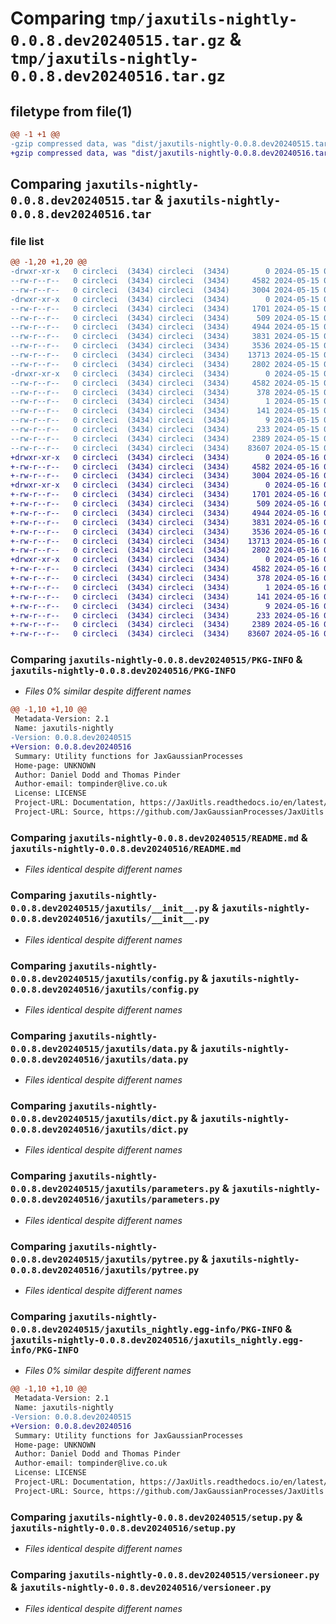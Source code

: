 # Comparing `tmp/jaxutils-nightly-0.0.8.dev20240515.tar.gz` & `tmp/jaxutils-nightly-0.0.8.dev20240516.tar.gz`

## filetype from file(1)

```diff
@@ -1 +1 @@
-gzip compressed data, was "dist/jaxutils-nightly-0.0.8.dev20240515.tar", last modified: Wed May 15 00:06:30 2024, max compression
+gzip compressed data, was "dist/jaxutils-nightly-0.0.8.dev20240516.tar", last modified: Thu May 16 00:06:45 2024, max compression
```

## Comparing `jaxutils-nightly-0.0.8.dev20240515.tar` & `jaxutils-nightly-0.0.8.dev20240516.tar`

### file list

```diff
@@ -1,20 +1,20 @@
-drwxr-xr-x   0 circleci  (3434) circleci  (3434)        0 2024-05-15 00:06:30.561304 jaxutils-nightly-0.0.8.dev20240515/
--rw-r--r--   0 circleci  (3434) circleci  (3434)     4582 2024-05-15 00:06:30.561304 jaxutils-nightly-0.0.8.dev20240515/PKG-INFO
--rw-r--r--   0 circleci  (3434) circleci  (3434)     3004 2024-05-15 00:06:23.000000 jaxutils-nightly-0.0.8.dev20240515/README.md
-drwxr-xr-x   0 circleci  (3434) circleci  (3434)        0 2024-05-15 00:06:30.565304 jaxutils-nightly-0.0.8.dev20240515/jaxutils/
--rw-r--r--   0 circleci  (3434) circleci  (3434)     1701 2024-05-15 00:06:23.000000 jaxutils-nightly-0.0.8.dev20240515/jaxutils/__init__.py
--rw-r--r--   0 circleci  (3434) circleci  (3434)      509 2024-05-15 00:06:30.565304 jaxutils-nightly-0.0.8.dev20240515/jaxutils/_version.py
--rw-r--r--   0 circleci  (3434) circleci  (3434)     4944 2024-05-15 00:06:23.000000 jaxutils-nightly-0.0.8.dev20240515/jaxutils/config.py
--rw-r--r--   0 circleci  (3434) circleci  (3434)     3831 2024-05-15 00:06:23.000000 jaxutils-nightly-0.0.8.dev20240515/jaxutils/data.py
--rw-r--r--   0 circleci  (3434) circleci  (3434)     3536 2024-05-15 00:06:23.000000 jaxutils-nightly-0.0.8.dev20240515/jaxutils/dict.py
--rw-r--r--   0 circleci  (3434) circleci  (3434)    13713 2024-05-15 00:06:23.000000 jaxutils-nightly-0.0.8.dev20240515/jaxutils/parameters.py
--rw-r--r--   0 circleci  (3434) circleci  (3434)     2802 2024-05-15 00:06:23.000000 jaxutils-nightly-0.0.8.dev20240515/jaxutils/pytree.py
-drwxr-xr-x   0 circleci  (3434) circleci  (3434)        0 2024-05-15 00:06:30.561304 jaxutils-nightly-0.0.8.dev20240515/jaxutils_nightly.egg-info/
--rw-r--r--   0 circleci  (3434) circleci  (3434)     4582 2024-05-15 00:06:30.000000 jaxutils-nightly-0.0.8.dev20240515/jaxutils_nightly.egg-info/PKG-INFO
--rw-r--r--   0 circleci  (3434) circleci  (3434)      378 2024-05-15 00:06:30.000000 jaxutils-nightly-0.0.8.dev20240515/jaxutils_nightly.egg-info/SOURCES.txt
--rw-r--r--   0 circleci  (3434) circleci  (3434)        1 2024-05-15 00:06:30.000000 jaxutils-nightly-0.0.8.dev20240515/jaxutils_nightly.egg-info/dependency_links.txt
--rw-r--r--   0 circleci  (3434) circleci  (3434)      141 2024-05-15 00:06:30.000000 jaxutils-nightly-0.0.8.dev20240515/jaxutils_nightly.egg-info/requires.txt
--rw-r--r--   0 circleci  (3434) circleci  (3434)        9 2024-05-15 00:06:30.000000 jaxutils-nightly-0.0.8.dev20240515/jaxutils_nightly.egg-info/top_level.txt
--rw-r--r--   0 circleci  (3434) circleci  (3434)      233 2024-05-15 00:06:30.565304 jaxutils-nightly-0.0.8.dev20240515/setup.cfg
--rw-r--r--   0 circleci  (3434) circleci  (3434)     2389 2024-05-15 00:06:23.000000 jaxutils-nightly-0.0.8.dev20240515/setup.py
--rw-r--r--   0 circleci  (3434) circleci  (3434)    83607 2024-05-15 00:06:23.000000 jaxutils-nightly-0.0.8.dev20240515/versioneer.py
+drwxr-xr-x   0 circleci  (3434) circleci  (3434)        0 2024-05-16 00:06:45.558810 jaxutils-nightly-0.0.8.dev20240516/
+-rw-r--r--   0 circleci  (3434) circleci  (3434)     4582 2024-05-16 00:06:45.558810 jaxutils-nightly-0.0.8.dev20240516/PKG-INFO
+-rw-r--r--   0 circleci  (3434) circleci  (3434)     3004 2024-05-16 00:06:36.000000 jaxutils-nightly-0.0.8.dev20240516/README.md
+drwxr-xr-x   0 circleci  (3434) circleci  (3434)        0 2024-05-16 00:06:45.562810 jaxutils-nightly-0.0.8.dev20240516/jaxutils/
+-rw-r--r--   0 circleci  (3434) circleci  (3434)     1701 2024-05-16 00:06:36.000000 jaxutils-nightly-0.0.8.dev20240516/jaxutils/__init__.py
+-rw-r--r--   0 circleci  (3434) circleci  (3434)      509 2024-05-16 00:06:45.562810 jaxutils-nightly-0.0.8.dev20240516/jaxutils/_version.py
+-rw-r--r--   0 circleci  (3434) circleci  (3434)     4944 2024-05-16 00:06:36.000000 jaxutils-nightly-0.0.8.dev20240516/jaxutils/config.py
+-rw-r--r--   0 circleci  (3434) circleci  (3434)     3831 2024-05-16 00:06:36.000000 jaxutils-nightly-0.0.8.dev20240516/jaxutils/data.py
+-rw-r--r--   0 circleci  (3434) circleci  (3434)     3536 2024-05-16 00:06:36.000000 jaxutils-nightly-0.0.8.dev20240516/jaxutils/dict.py
+-rw-r--r--   0 circleci  (3434) circleci  (3434)    13713 2024-05-16 00:06:36.000000 jaxutils-nightly-0.0.8.dev20240516/jaxutils/parameters.py
+-rw-r--r--   0 circleci  (3434) circleci  (3434)     2802 2024-05-16 00:06:36.000000 jaxutils-nightly-0.0.8.dev20240516/jaxutils/pytree.py
+drwxr-xr-x   0 circleci  (3434) circleci  (3434)        0 2024-05-16 00:06:45.558810 jaxutils-nightly-0.0.8.dev20240516/jaxutils_nightly.egg-info/
+-rw-r--r--   0 circleci  (3434) circleci  (3434)     4582 2024-05-16 00:06:45.000000 jaxutils-nightly-0.0.8.dev20240516/jaxutils_nightly.egg-info/PKG-INFO
+-rw-r--r--   0 circleci  (3434) circleci  (3434)      378 2024-05-16 00:06:45.000000 jaxutils-nightly-0.0.8.dev20240516/jaxutils_nightly.egg-info/SOURCES.txt
+-rw-r--r--   0 circleci  (3434) circleci  (3434)        1 2024-05-16 00:06:45.000000 jaxutils-nightly-0.0.8.dev20240516/jaxutils_nightly.egg-info/dependency_links.txt
+-rw-r--r--   0 circleci  (3434) circleci  (3434)      141 2024-05-16 00:06:45.000000 jaxutils-nightly-0.0.8.dev20240516/jaxutils_nightly.egg-info/requires.txt
+-rw-r--r--   0 circleci  (3434) circleci  (3434)        9 2024-05-16 00:06:45.000000 jaxutils-nightly-0.0.8.dev20240516/jaxutils_nightly.egg-info/top_level.txt
+-rw-r--r--   0 circleci  (3434) circleci  (3434)      233 2024-05-16 00:06:45.562810 jaxutils-nightly-0.0.8.dev20240516/setup.cfg
+-rw-r--r--   0 circleci  (3434) circleci  (3434)     2389 2024-05-16 00:06:36.000000 jaxutils-nightly-0.0.8.dev20240516/setup.py
+-rw-r--r--   0 circleci  (3434) circleci  (3434)    83607 2024-05-16 00:06:36.000000 jaxutils-nightly-0.0.8.dev20240516/versioneer.py
```

### Comparing `jaxutils-nightly-0.0.8.dev20240515/PKG-INFO` & `jaxutils-nightly-0.0.8.dev20240516/PKG-INFO`

 * *Files 0% similar despite different names*

```diff
@@ -1,10 +1,10 @@
 Metadata-Version: 2.1
 Name: jaxutils-nightly
-Version: 0.0.8.dev20240515
+Version: 0.0.8.dev20240516
 Summary: Utility functions for JaxGaussianProcesses
 Home-page: UNKNOWN
 Author: Daniel Dodd and Thomas Pinder
 Author-email: tompinder@live.co.uk
 License: LICENSE
 Project-URL: Documentation, https://JaxUitls.readthedocs.io/en/latest/
 Project-URL: Source, https://github.com/JaxGaussianProcesses/JaxUitls
```

### Comparing `jaxutils-nightly-0.0.8.dev20240515/README.md` & `jaxutils-nightly-0.0.8.dev20240516/README.md`

 * *Files identical despite different names*

### Comparing `jaxutils-nightly-0.0.8.dev20240515/jaxutils/__init__.py` & `jaxutils-nightly-0.0.8.dev20240516/jaxutils/__init__.py`

 * *Files identical despite different names*

### Comparing `jaxutils-nightly-0.0.8.dev20240515/jaxutils/config.py` & `jaxutils-nightly-0.0.8.dev20240516/jaxutils/config.py`

 * *Files identical despite different names*

### Comparing `jaxutils-nightly-0.0.8.dev20240515/jaxutils/data.py` & `jaxutils-nightly-0.0.8.dev20240516/jaxutils/data.py`

 * *Files identical despite different names*

### Comparing `jaxutils-nightly-0.0.8.dev20240515/jaxutils/dict.py` & `jaxutils-nightly-0.0.8.dev20240516/jaxutils/dict.py`

 * *Files identical despite different names*

### Comparing `jaxutils-nightly-0.0.8.dev20240515/jaxutils/parameters.py` & `jaxutils-nightly-0.0.8.dev20240516/jaxutils/parameters.py`

 * *Files identical despite different names*

### Comparing `jaxutils-nightly-0.0.8.dev20240515/jaxutils/pytree.py` & `jaxutils-nightly-0.0.8.dev20240516/jaxutils/pytree.py`

 * *Files identical despite different names*

### Comparing `jaxutils-nightly-0.0.8.dev20240515/jaxutils_nightly.egg-info/PKG-INFO` & `jaxutils-nightly-0.0.8.dev20240516/jaxutils_nightly.egg-info/PKG-INFO`

 * *Files 0% similar despite different names*

```diff
@@ -1,10 +1,10 @@
 Metadata-Version: 2.1
 Name: jaxutils-nightly
-Version: 0.0.8.dev20240515
+Version: 0.0.8.dev20240516
 Summary: Utility functions for JaxGaussianProcesses
 Home-page: UNKNOWN
 Author: Daniel Dodd and Thomas Pinder
 Author-email: tompinder@live.co.uk
 License: LICENSE
 Project-URL: Documentation, https://JaxUitls.readthedocs.io/en/latest/
 Project-URL: Source, https://github.com/JaxGaussianProcesses/JaxUitls
```

### Comparing `jaxutils-nightly-0.0.8.dev20240515/setup.py` & `jaxutils-nightly-0.0.8.dev20240516/setup.py`

 * *Files identical despite different names*

### Comparing `jaxutils-nightly-0.0.8.dev20240515/versioneer.py` & `jaxutils-nightly-0.0.8.dev20240516/versioneer.py`

 * *Files identical despite different names*

